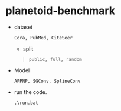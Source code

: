 planetoid-benchmark
===================

* dataset 

    <code>Cora, PubMed, CiteSeer</code>
    * split
    > <code>public, full, random</code>

* Model

    <code>APPNP, SGConv, SplineConv</code>

* run the code.

    <code>.\run.bat</code>
